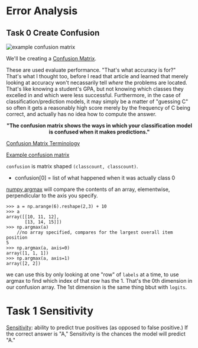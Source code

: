 # Error Analysis


## Task 0 Create Confusion

![example confusion matrix](https://www.dataschool.io/content/images/2015/01/confusion_matrix_simple2.png)

We'll be creating a [Confusion Matrix](https://machinelearningmastery.com/confusion-matrix-machine-learning/).

These are used evaluate performance. "That's what accuracy is for?" That's what I thought too, before I read that article and learned that merely looking at accuracy won't necassarily tell *where* the problems are located. That's like knowing a student's GPA, but not knowing which classes they excelled in and which were less successful. Furthermore, in the case of classification/prediction models, it may simply be a matter of "guessing C" so often it gets a reasonably high score merely by the frequency of C being correct, and actually has no idea how to compute the answer.

<p align="center"><b>"The confusion matrix shows the ways in which your classification model is confused when it makes predictions."</b></p>

[Confusion Matrix Terminology](https://www.dataschool.io/simple-guide-to-confusion-matrix-terminology/)

[Example confusion matrix](https://scikit-learn.org/stable/modules/generated/sklearn.metrics.confusion_matrix.html)

`confusion` is matrix shaped `(classcount, classcount)`.

* confusion[0] = list of what happened when it was actually class 0

[numpy argmax](https://numpy.org/doc/stable/reference/generated/numpy.argmax.html) will compare the contents of an array, elementwise, perpendicular to the axis you specify.
```
>>> a = np.arange(6).reshape(2,3) + 10
>>> a
array([[10, 11, 12],
       [13, 14, 15]])
>>> np.argmax(a)
    //no array specified, compares for the largest overall item position
5
>>> np.argmax(a, axis=0)
array([1, 1, 1])
>>> np.argmax(a, axis=1)
array([2, 2])
```
we can use this by only looking at one "row" of `labels` at a time, to use argmax to find which index of that row has the 1.
That's the 0th dimension in our confusion array. The 1st dimension is the same thing bbut with `logits`.

# Task 1 Sensitivity

[Sensitivity](https://en.wikipedia.org/wiki/Sensitivity_and_specificity): ability to predict true positives (as opposed to false positive.) If the correct answer is "A," Sensitivity is the chances the model will predict "A."